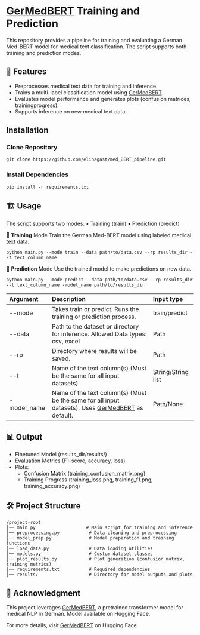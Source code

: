 # [GerMedBERT](https://huggingface.co/GerMedBERT/medbert-512) Training and Prediction

This repository provides a pipeline for training and evaluating a German Med-BERT model for medical text classification. The script supports both training and prediction modes.

## 🚀 Features
- Preprocesses medical text data for training and inference.
- Trains a multi-label classification model using [GerMedBERT](https://huggingface.co/GerMedBERT/medbert-512).
- Evaluates model performance and generates plots (confusion matrices, trainingprogress).
- Supports inference on new medical text data.

## Installation
### Clone Repository
```
git clone https://github.com/elinagast/med_BERT_pipeline.git
```
### Install Dependencies
```
pip install -r requirements.txt
```

## 🏗 Usage

The script supports two modes:
	•	Training (train)
	•	Prediction (predict)


🔹 **Training** Mode
Train the German Med-BERT model using labeled medical text data.
```
python main.py --mode train --data path/to/data.csv --rp results_dir --t text_column_name
```

🔹 **Prediction** Mode
Use the trained model to make predictions on new data.
```
python main.py --mode predict --data path/to/data.csv --rp results_dir --t text_column_name -model_name path/to/results_dir
```

|Argument|Description|Input type|
|:-----|:-----|:-----|
|--mode|Takes train or predict. Runs the training or prediction process.|train/predict|
|--data|Path to the dataset or directory for inference. Allowed Data types: csv, excel|Path|
|--rp|Directory where results will be saved.|Path|
|--t|Name of the text column(s) (Must be the same for all input datasets).|String/String list|
|-model_name|Name of the text column(s) (Must be the same for all input datasets). Uses [GerMedBERT](https://huggingface.co/GerMedBERT/medbert-512) as default. |Path/None|

## 📊 Output
- Finetuned Model (results_dir/results/)
- Evaluation Metrics (F1-score, accuracy, loss)
- Plots:
    - Confusion Matrix (training_confusion_matrix.png)
    - Training Progress (training_loss.png, training_f1.png, training_accuracy.png)

## 🛠 Project Structure

```
/project-root
│── main.py                   # Main script for training and inference
│── preprocessing.py           # Data cleaning and preprocessing
│── model_prep.py              # Model preparation and training functions
│── load_data.py               # Data loading utilities
│── models.py                  # Custom dataset classes
│── plot_results.py            # Plot generation (confusion matrix, training metrics)
│── requirements.txt           # Required dependencies
│── results/                   # Directory for model outputs and plots
```

## 📢 Acknowledgment

This project leverages [GerMedBERT](https://huggingface.co/GerMedBERT/medbert-512), a pretrained transformer model for medical NLP in German. Model available on Hugging Face.

For more details, visit [GerMedBERT](https://huggingface.co/GerMedBERT/medbert-512) on Hugging Face.

